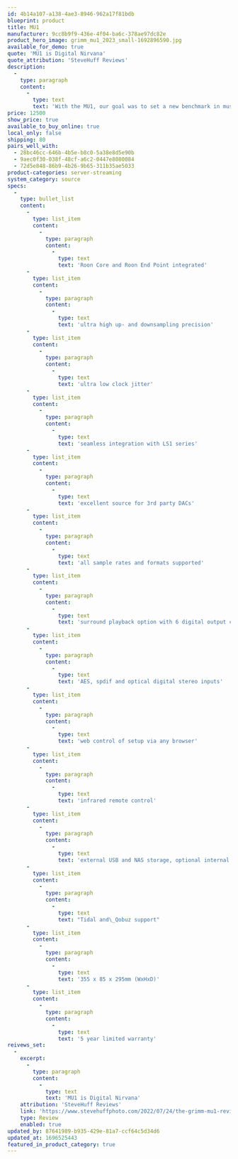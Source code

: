 ```yaml
---
id: 4b14a107-a138-4ae3-8946-962a17f81bdb
blueprint: product
title: MU1
manufacturer: 9cc8b9f9-436e-4f04-ba6c-378ae97dc82e
product_hero_image: grimm_mu1_2023_small-1692896590.jpg
available_for_demo: true
quote: 'MU1 is Digital Nirvana'
quote_attribution: 'SteveHuff Reviews'
description:
  -
    type: paragraph
    content:
      -
        type: text
        text: 'With the MU1, our goal was to set a new benchmark in music player design. The Linux-based computer system brings solid data integrity. Our in-house-designed FPGA interface board, which forms the heart of the MU1, offers breakthrough performance levels in format conversion and receives automatic updates whenever we have pushed the boundaries again. Needless to say, the MU1 features our trademark ultra-low jitter clock. This is a music player worthy of the name Grimm Audio.'
price: 12500
show_price: true
available_to_buy_online: true
local_only: false
shipping: 80
pairs_well_with:
  - 28bc46cc-646b-4b5e-b8c0-5a38e8d5e90b
  - 9aec0f30-038f-48cf-a6c2-0447e8080084
  - 72d5e848-86b9-4b26-9b65-311b35ae5033
product-categories: server-streaming
system_category: source
specs:
  -
    type: bullet_list
    content:
      -
        type: list_item
        content:
          -
            type: paragraph
            content:
              -
                type: text
                text: 'Roon Core and Roon End Point integrated'
      -
        type: list_item
        content:
          -
            type: paragraph
            content:
              -
                type: text
                text: 'ultra high up- and downsampling precision'
      -
        type: list_item
        content:
          -
            type: paragraph
            content:
              -
                type: text
                text: 'ultra low clock jitter'
      -
        type: list_item
        content:
          -
            type: paragraph
            content:
              -
                type: text
                text: 'seamless integration with LS1 series'
      -
        type: list_item
        content:
          -
            type: paragraph
            content:
              -
                type: text
                text: 'excellent source for 3rd party DACs'
      -
        type: list_item
        content:
          -
            type: paragraph
            content:
              -
                type: text
                text: 'all sample rates and formats supported'
      -
        type: list_item
        content:
          -
            type: paragraph
            content:
              -
                type: text
                text: 'surround playback option with 6 digital output channels'
      -
        type: list_item
        content:
          -
            type: paragraph
            content:
              -
                type: text
                text: 'AES, spdif and optical digital stereo inputs'
      -
        type: list_item
        content:
          -
            type: paragraph
            content:
              -
                type: text
                text: 'web control of setup via any browser'
      -
        type: list_item
        content:
          -
            type: paragraph
            content:
              -
                type: text
                text: 'infrared remote control'
      -
        type: list_item
        content:
          -
            type: paragraph
            content:
              -
                type: text
                text: 'external USB and NAS storage, optional internal SSD'
      -
        type: list_item
        content:
          -
            type: paragraph
            content:
              -
                type: text
                text: "Tidal and\_Qobuz support"
      -
        type: list_item
        content:
          -
            type: paragraph
            content:
              -
                type: text
                text: '355 x 85 x 295mm (WxHxD)'
      -
        type: list_item
        content:
          -
            type: paragraph
            content:
              -
                type: text
                text: '5 year limited warranty'
reivews_set:
  -
    excerpt:
      -
        type: paragraph
        content:
          -
            type: text
            text: 'MU1 is Digital Nirvana'
    attribution: 'SteveHuff Reviews'
    link: 'https://www.stevehuffphoto.com/2022/07/24/the-grimm-mu1-review-the-magic-audiophile-streamer/'
    type: Review
    enabled: true
updated_by: 87641989-b935-429e-81a7-ccf64c5d34d6
updated_at: 1696525443
featured_in_product_category: true
---
```

